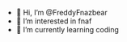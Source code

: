 - 👋 Hi, I’m @FreddyFnazbear
- 👀 I’m interested in fnaf
- 🌱 I’m currently learning coding
<!---
FreddyFnazbear/FreddyFnazbear is a ✨ special ✨ repository because its `README.md` (this file) appears on your GitHub profile.
You can click the Preview link to take a look at your changes.
--->
